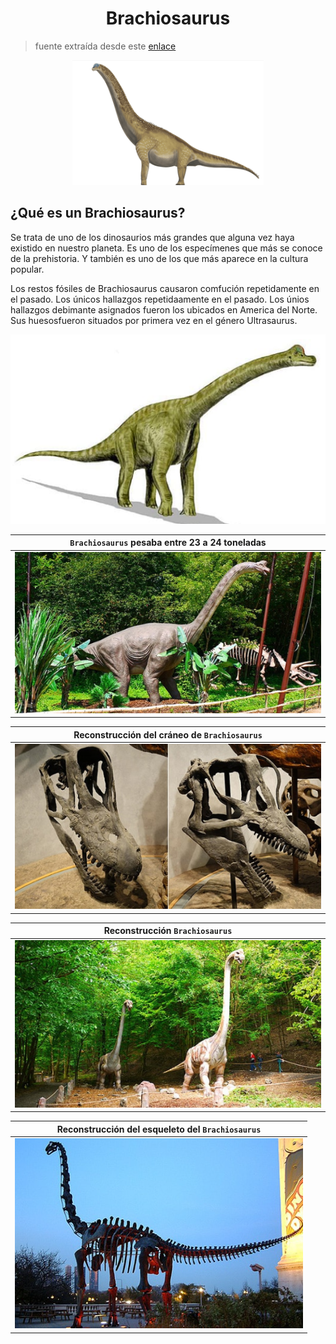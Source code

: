 <h1 align="center">Brachiosaurus</h1>

> fuente extraída desde este [enlace](https://www.mundoprimaria.com/dinosaurios/tipos-de-dinosaurios-y-nombres-especies/brachiosaurus)

<p align="center"><img src="./assets/image01.png"></p>

## ¿Qué es un Brachiosaurus?

Se trata de uno de los dinosaurios más grandes que alguna vez haya existido en nuestro planeta. Es uno de los especímenes que más se conoce de la prehistoria. Y también es uno de los que más aparece en la cultura popular.

Los restos fósiles de Brachiosaurus causaron comfución repetidamente en el pasado. Los únicos hallazgos repetidaamente en el pasado. Los únios hallazgos debimante asignados fueron los ubicados en America del Norte. Sus huesosfueron situados por primera vez en el género Ultrasaurus.

<p align="center"><img src="./assets/image02.png"></p>

| `Brachiosaurus` pesaba entre 23 a 24 toneladas |
| ---------------------------------------------- |
| ![image03](./assets/image03.png)               |

| Reconstrucción del cráneo de `Brachiosaurus` |
| -------------------------------------------- |
| ![image04](./assets/image04.png)             |

| Reconstrucción `Brachiosaurus`   |
| -------------------------------- |
| ![image05](./assets/image05.png) |

| Reconstrucción del esqueleto del `Brachiosaurus` |
| ------------------------------------------------ |
| ![image06](./assets/image06.png)                 |
